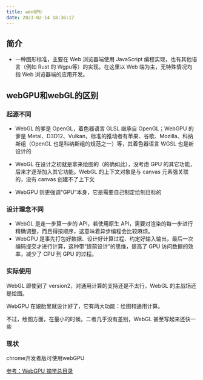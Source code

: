 ```yaml
---
title: wenGPU
date: 2023-02-14 18:36:17
---
```


## 简介

+ 一种图形标准，主要在 Web 浏览器端使用 JavaScript 编程实现，也有其他语言（例如 Rust 的 Wgpu等）的实现。在这里以 Web 端为主，无特殊情况均指 Web 浏览器端的应用开发。

## webGPU和webGL的区别

### 起源不同

+ WebGL 的爹是 OpenGL，着色器语言 GLSL 继承自 OpenGL；WebGPU 的爹是 Metal、D3D12、Vulkan，标准的推动者有苹果、谷歌、Mozilla、科纳斯组（OpenGL 也是科纳斯组的规范之一）等，其着色器语言 WGSL 也是新设计的

+ WebGL 在设计之初就是拿来绘图的（的确如此），没考虑 GPU 的其它功能，后来才逐渐加入其它功能。WebGL 的上下文对象是与 canvas 元素强关联的，没有 canvas 创建不了上下文
+ WebGPU 则更强调“GPU”本身，它是需要自己制定绘制目标的

### 设计理念不同

+ WebGL 是走一步算一步的 API，若使用原生 API，需要对渲染的每一步进行精确调整，而且得按顺序，这意味着异步编程会比较麻烦。
+ WebGPU 是事先打包好数据、设计好计算过程、约定好输入输出，最后一次编码提交才进行计算，这种带“提前设计”的思维，提高了 GPU 访问数据的效率，减少了 CPU 到 GPU 的过程。

### 实际使用

WebGL 即使到了 version2，对通用计算的支持还是不太行，WebGL 的主战场还是绘图。

WebGPU 在娘胎里就设计好了，它有两大功能：绘图和通用计算。

不过，绘图方面，在量小的时候，二者几乎没有差别，WebGL 甚至写起来还快一些

### 现状

chrome开发者版可使用webGPU

[参考：WebGPU 摘学总目录](https://juejin.cn/post/7010596192606224397)
